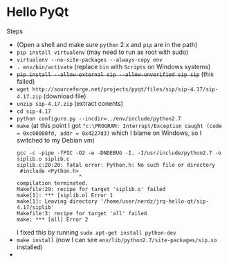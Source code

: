 # Hello PyQt

Steps
* (Open a shell and make sure `python` 2.x and `pip` are in the path)
* `pip install virtualenv` (may need to run as root with sudo)
* `virtualenv --no-site-packages --always-copy env`
* `. env/bin/activate` (replace `bin` with `Scripts` on Windows systems)
* ~~`pip install --allow-external sip --allow-unverified sip sip`~~ (this failed)
* `wget http://sourceforge.net/projects/pyqt/files/sip/sip-4.17/sip-4.17.zip` (download file)
* `unzip sip-4.17.zip` (extract conents)
* `cd sip-4.17`
* `python configure.py --incdir=../env/include/python2.7`
* `make` (at this point I got `"c:\PROGRAM: Interrupt/Exception caught (code = 0xc00000fd, addr = 0x4227d3)` which I blame on Windows, so I switched to my Debian vm)
	```
	gcc -c -pipe -fPIC -O2 -w -DNDEBUG -I. -I/usr/include/python2.7 -o siplib.o siplib.c
	siplib.c:20:20: fatal error: Python.h: No such file or directory
	 #include <Python.h>
						^
	compilation terminated.
	Makefile:29: recipe for target 'siplib.o' failed
	make[1]: *** [siplib.o] Error 1
	make[1]: Leaving directory '/home/user/nerdz/jrq-hello-qt/sip-4.17/siplib'
	Makefile:3: recipe for target 'all' failed
	make: *** [all] Error 2
	```
	I fixed this by running `sudo apt-get install python-dev`
* `make install` (now I can see `env/lib/python2.7/site-packages/sip.so` installed)
* 



  

